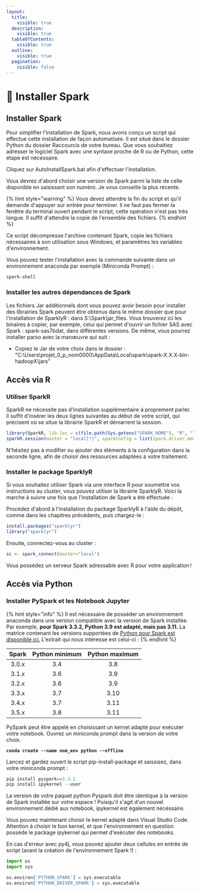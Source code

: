 ```yaml
---
layout:
  title:
    visible: true
  description:
    visible: true
  tableOfContents:
    visible: true
  outline:
    visible: true
  pagination:
    visible: false
---
```


# 🚧 Installer Spark

## Installer Spark

Pour simplifier l'installation de Spark, nous avons conçu un script qui effectue cette installation de façon automatisée. Il est situé dans le dossier Python du dossier Raccourcis de votre bureau. Que vous souhaitiez adresser le logiciel Spark avec une syntaxe proche de R ou de Python, cette étape est nécessaire.

Cliquez sur AutoInstallSpark.bat afin d'effectuer l'installation.

Vous devrez d'abord choisir une version de Spark parmi la liste de celle disponible en saisissant son numéro. Je vous conseille la plus récente.&#x20;

{% hint style="warning" %}
Vous devez attendre la fin du script et qu'il demande d'appuyer sur entrée pour terminer. Il ne faut pas fermer la fenêtre du terminal ouvert pendant le script, cette opération n'est pas très longue. Il suffit d'attendre la copie de l'ensemble des fichiers.
{% endhint %}

Ce script décompresse l'archive contenant Spark, copie les fichiers nécessaires à son utilisation sous Windows, et paramètres les variables d'environnement.

Vous pouvez tester l'installation avec la commande suivante dans un environnement anaconda par exemple (Miniconda Prompt) :

```bash
spark-shell
```

### Installer les autres dépendances de Spark

Les fichiers Jar additionnels dont vous pouvez avoir besoin pour installer des librairies Spark peuvent être obtenus dans le même dossier que pour l'installation de SparklyR : dans S:\Spark\jar\_files. Vous trouverez ici les binaires à copier, par exemple, celui qui permet d'ouvrir un fichier SAS avec Spark : spark-sas7bdat, dans différentes versions. De même, vous pourrez installer parso avec la manœuvre qui suit :

* Copiez le Jar de votre choix dans le dossier : "C:\Users\projet\_0\_p\_nom0000\AppData\Local\spark\spark-X.X.X-bin-hadoopX\jars"

## Accès via R

### Utiliser SparkR

SparkR ne nécessite pas d'installation supplémentaire à proprement parler. Il suffit d'insérer les deux lignes suivantes au début de votre script, qui précisent où se situe la librairie SparkR et démarrent la session.

```r
library(SparkR, lib.loc = c(file.path(Sys.getenv("SPARK_HOME"), "R", "lib")))
sparkR.session(master = "local[*]", sparkConfig = list(spark.driver.memory = "2g"))
```

N'hésitez pas à modifier ou ajouter des éléments à la configuration dans la seconde ligne, afin de choisir des ressources adaptées à votre traitement.

### Installer le package SparklyR

Si vous souhaitez utiliser Spark via une interface R pour soumettre vos instructions au cluster, vous pouvez utiliser la librairie SparklyR. Voici la marche à suivre une fois que l'installation de Spark a été effectuée :

Procédez d'abord à l'installation du package SparklyR à l'aide du dépôt, comme dans les chapitres précédents, puis chargez-le :

```r
install.packages("sparklyr")
library("sparklyr")
```

Ensuite, connectez-vous au cluster :

```r
sc <- spark_connect(master="local")
```

Vous possédez un serveur Spark adressable avec R pour votre application !

## Accès via Python

### Installer PySpark et les Notebook Jupyter

{% hint style="info" %}
Il est nécessaire de posséder un environnement anaconda dans une version compatible avec la version de Spark installée. Par exemple, **pour Spark 3.3.2, Python 3.9 est adapté, mais pas 3.11.** La matrice contenant les versions supportées de [Python pour Spark est disponible ici.](https://community.cloudera.com/t5/Community-Articles/Spark-Python-Supportability-Matrix/ta-p/379144) L'extrait qui nous intéresse est celui-ci :&#x20;
{% endhint %}

| Spark | Python minimum | Python maximum |
| :---: | :------------: | :------------: |
| 3.0.x |       3.4      |       3.8      |
| 3.1.x |       3.6      |       3.9      |
| 3.2.x |       3.6      |       3.9      |
| 3.3.x |       3.7      |      3.10      |
| 3.4.x |       3.7      |      3.11      |
| 3.5.x |       3.8      |      3.11      |

PySpark peut être appelé en choisissant un kernel adapté pour exécuter votre notebook. Ouvrez un miniconda prompt dans la version de votre choix.&#x20;

<pre class="language-python"><code class="lang-python"><strong>conda create --name nom_env python --offline
</strong></code></pre>

Lancez et gardez ouvert le script pip-install-package et saissisez, dans votre miniconda prompt :

```python
pip install pyspark==3.3.2
pip install ipykernel --user
```

La version de votre paquet python Pyspark doit être identique à la version de Spark installée sur votre espace ! Puisqu'il s'agit d'un nouvel environnement dédié aux notebook, ipykernel est également nécéssaire.

Vous pouvez maintenant choisir le kernel adapté dans Visual Studio Code. Attention à choisir le bon kernel, et que l'environnement en question possède le package ipykernel qui permet d'exécuter des notebooks.

En cas d'erreur avec py4j, vous pouvez ajouter deux cellules en entrée de script (avant la création de l'environnement Spark !) :&#x20;

```python
import os 
import sys

os.environ['PYTHON_SPARK'] = sys.executable
os.environ['PYTHON_DRIVER_SPARK'] = sys.executable
```

